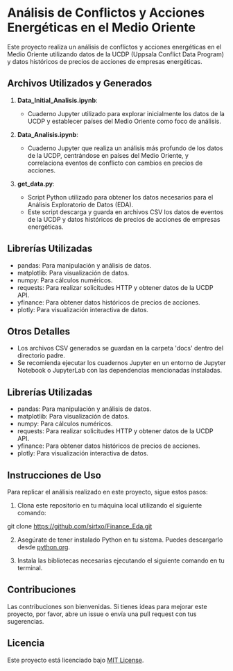 # Análisis de Conflictos y Acciones Energéticas en el Medio Oriente

Este proyecto realiza un análisis de conflictos y acciones energéticas en el Medio Oriente utilizando datos de la UCDP (Uppsala Conflict Data Program)
y datos históricos de precios de acciones de empresas energéticas.

## Archivos Utilizados y Generados

1. **Data_Initial_Analisis.ipynb**:
   - Cuaderno Jupyter utilizado para explorar inicialmente los datos de la UCDP y establecer países del Medio Oriente como foco de análisis.

2. **Data_Analisis.ipynb**:
   - Cuaderno Jupyter que realiza un análisis más profundo de los datos de la UCDP, centrándose en países del Medio Oriente, y correlaciona eventos de conflicto con cambios en precios de acciones.

3. **get_data.py**:
   - Script Python utilizado para obtener los datos necesarios para el Análisis Exploratorio de Datos (EDA).
   - Este script descarga y guarda en archivos CSV los datos de eventos de la UCDP y datos históricos de precios de acciones de empresas energéticas.

## Librerías Utilizadas

- pandas: Para manipulación y análisis de datos.
- matplotlib: Para visualización de datos.
- numpy: Para cálculos numéricos.
- requests: Para realizar solicitudes HTTP y obtener datos de la UCDP API.
- yfinance: Para obtener datos históricos de precios de acciones.
- plotly: Para visualización interactiva de datos.

## Otros Detalles

- Los archivos CSV generados se guardan en la carpeta 'docs' dentro del directorio padre.
- Se recomienda ejecutar los cuadernos Jupyter en un entorno de Jupyter Notebook o JupyterLab con las dependencias mencionadas instaladas.


## Librerías Utilizadas

- pandas: Para manipulación y análisis de datos.
- matplotlib: Para visualización de datos.
- numpy: Para cálculos numéricos.
- requests: Para realizar solicitudes HTTP y obtener datos de la UCDP API.
- yfinance: Para obtener datos históricos de precios de acciones.
- plotly: Para visualización interactiva de datos.


## Instrucciones de Uso

Para replicar el análisis realizado en este proyecto, sigue estos pasos:

1. Clona este repositorio en tu máquina local utilizando el siguiente comando:

git clone https://github.com/sirtxo/Finance_Eda.git


2. Asegúrate de tener instalado Python en tu sistema. Puedes descargarlo desde [python.org](https://www.python.org/).

3. Instala las bibliotecas necesarias ejecutando el siguiente comando en tu terminal.

## Contribuciones

Las contribuciones son bienvenidas. Si tienes ideas para mejorar este proyecto, por favor, abre un issue o envía una pull request con tus sugerencias.

## Licencia

Este proyecto está licenciado bajo [MIT License](LICENSE).
